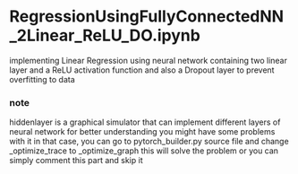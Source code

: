 # RegressionUsingFullyConnectedNN_2Linear_ReLU_DO.ipynb
implementing Linear Regression using  neural network containing two linear layer and a ReLU activation function and also a Dropout layer to prevent overfitting to data

### note 
hiddenlayer is a graphical simulator that can implement different layers of neural network for better understanding you might have some problems with it in that case, you can go to pytorch_builder.py source file and change _optimize_trace to _optimize_graph this will solve the problem or you can simply comment this part and skip it
